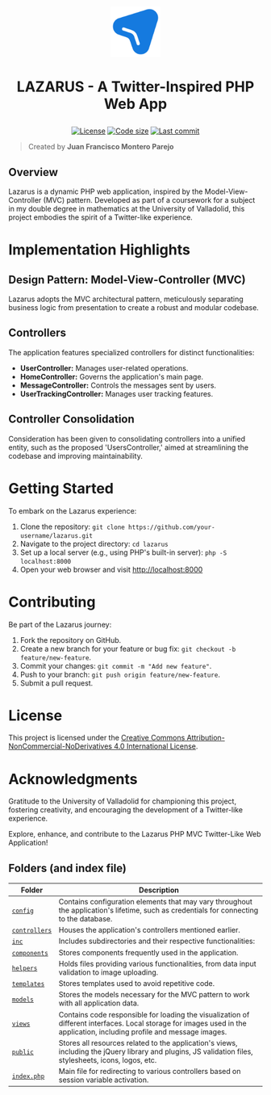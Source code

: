 <p align="center">
    <a href=""><img src="https://github.com/monp4r/lazarus/blob/053a463f43905133a3b8ab3f2938836d9f39d447/public/img/lazarus_logo.svg" width="100px"></a>
</p>

<h1 align="center"><p align="center">LAZARUS - A Twitter-Inspired PHP Web App </h1></h1>

<p align="center" id="badges">
    <a href="https://github.com/monp4r/lazarus/blob/master/LICENSE"><img src="https://img.shields.io/github/license/monp4r/lazarus" alt="License"></a> <a href="#"><img src="https://img.shields.io/github/languages/code-size/monp4r/lazarus" alt="Code size"></a> <a href="https://github.com/monp4r/lazarus/commits"><img src="https://img.shields.io/github/last-commit/monp4r/lazarus" alt="Last commit"></a>
</p>

> Created by **Juan Francisco Montero Parejo**

## Overview

Lazarus is a dynamic PHP web application, inspired by the Model-View-Controller (MVC) pattern. Developed as part of a coursework for a subject in my double degree in mathematics at the University of Valladolid, this project embodies the spirit of a Twitter-like experience.

# Implementation Highlights

## Design Pattern: Model-View-Controller (MVC)

Lazarus adopts the MVC architectural pattern, meticulously separating business logic from presentation to create a robust and modular codebase.

## Controllers

The application features specialized controllers for distinct functionalities:

- **UserController:** Manages user-related operations.
- **HomeController:** Governs the application's main page.
- **MessageController:** Controls the messages sent by users.
- **UserTrackingController:** Manages user tracking features.

## Controller Consolidation

Consideration has been given to consolidating controllers into a unified entity, such as the proposed 'UsersController,' aimed at streamlining the codebase and improving maintainability.

# Getting Started

To embark on the Lazarus experience:

1. Clone the repository: `git clone https://github.com/your-username/lazarus.git`
2. Navigate to the project directory: `cd lazarus`
3. Set up a local server (e.g., using PHP's built-in server): `php -S localhost:8000`
4. Open your web browser and visit [http://localhost:8000](http://localhost:8000)

# Contributing

Be part of the Lazarus journey:

1. Fork the repository on GitHub.
2. Create a new branch for your feature or bug fix: `git checkout -b feature/new-feature`.
3. Commit your changes: `git commit -m "Add new feature"`.
4. Push to your branch: `git push origin feature/new-feature`.
5. Submit a pull request.

# License

This project is licensed under the [Creative Commons Attribution-NonCommercial-NoDerivatives 4.0 International License](https://creativecommons.org/licenses/by-nc-nd/4.0/).

# Acknowledgments

Gratitude to the University of Valladolid for championing this project, fostering creativity, and encouraging the development of a Twitter-like experience.

Explore, enhance, and contribute to the Lazarus PHP MVC Twitter-Like Web Application!


## Folders (and index file)

| Folder                           | Description                                                                                                                                                              |
| -------------------------------- | ------------------------------------------------------------------------------------------------------------------------------------------------------------------------ |
| [`config`](./config)             | Contains configuration elements that may vary throughout the application's lifetime, such as credentials for connecting to the database.                                 |
| [`controllers`](./controllers)   | Houses the application's controllers mentioned earlier.                                                                                                                  |
| [`inc`](./inc)                   | Includes subdirectories and their respective functionalities:                                                                                                            |
| [`components`](./inc/components) | Stores components frequently used in the application.                                                                                                                    |
| [`helpers`](./inc/helpers)       | Holds files providing various functionalities, from data input validation to image uploading.                                                                            |
| [`templates`](./inc/templates)   | Stores templates used to avoid repetitive code.                                                                                                                          |
| [`models`](./models)             | Stores the models necessary for the MVC pattern to work with all application data.                                                                                       |
| [`views`](./views)               | Contains code responsible for loading the visualization of different interfaces. Local storage for images used in the application, including profile and message images. |
| [`public`](./public)             | Stores all resources related to the application's views, including the jQuery library and plugins, JS validation files, stylesheets, icons, logos, etc.                  |
| [`index.php`](./index.php)       | Main file for redirecting to various controllers based on session variable activation.                                                                                   |
